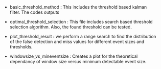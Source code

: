 - basic_threshold_method : This includes the threshold based kalman filter. The codes outputs

- optimal_threshold_selection : This file includes search based threshold selection algorithm. Also, the found threshold can be tested.

- plot_threshold_result : we perform a range search to find the distribution of the false detection and miss values for different event sizes and thresholds.

- windowsize_vs_mineventsize : Creates a plot for the theoretical dependancy of window size versus minimum detectable event size.

